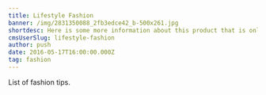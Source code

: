 ```yaml
---
title: Lifestyle Fashion
banner: /img/2831350088_2fb3edce42_b-500x261.jpg
shortdesc: Here is some more information about this product that is only revealed once
cmsUserSlug: lifestyle-fashion
author: push
date: 2016-05-17T16:00:00.000Z
tag: fashion
---
```


List of fashion tips.
